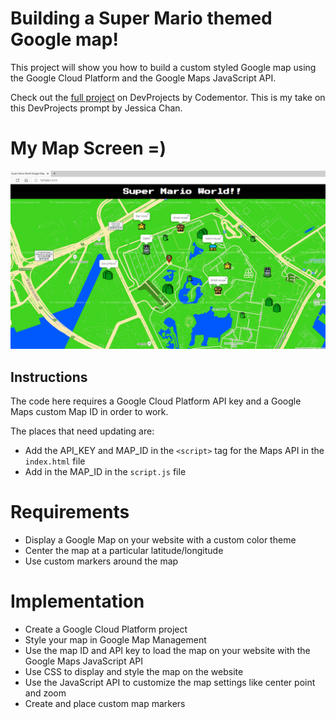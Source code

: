 # Building a Super Mario themed Google map!

This project will show you how to build a custom styled Google map using the Google Cloud Platform and the Google Maps JavaScript API.

Check out the [full project](https://www.codementor.io/projects/build-a-custom-google-maps-theme-bf8levr6eg) on DevProjects by Codementor.
This is my take on this DevProjects prompt by Jessica Chan.

# My Map Screen =) 

![alt text](https://github.com/AbhiramiTS/super-mario-world-map/blob/main/super_mario_world.png)

 
## Instructions

The code here requires a Google Cloud Platform API key and a Google Maps custom Map ID in order to work.

The places that need updating are:

* Add the API_KEY and MAP_ID in the `<script>` tag for the Maps API in the `index.html` file
* Add in the MAP_ID in the `script.js` file

# Requirements
* Display a Google Map on your website with a custom color theme
* Center the map at a particular latitude/longitude
* Use custom markers around the map

# Implementation
* Create a Google Cloud Platform project
* Style your map in Google Map Management
* Use the map ID and API key to load the map on your website with the Google Maps JavaScript API
* Use CSS to display and style the map on the website
* Use the JavaScript API to customize the map settings like center point and zoom
* Create and place custom map markers

